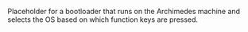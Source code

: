 Placeholder for a bootloader that runs on the Archimedes machine and selects the OS based on which function keys are pressed.
